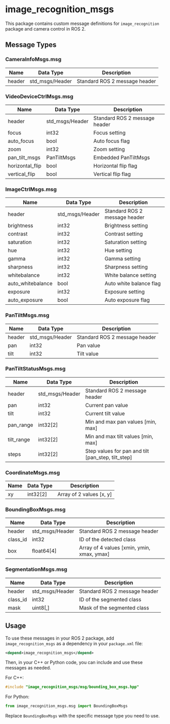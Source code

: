 # image_recognition_msgs

This package contains custom message definitions for `image_recognition` package and camera control in ROS 2.

## Message Types
### CameraInfoMsgs.msg

| Name | Data Type | Description |
|------|-----------|-------------|
| header | std_msgs/Header | Standard ROS 2 message header |

### VideoDeviceCtrlMsgs.msg

| Name | Data Type | Description |
|------|-----------|-------------|
| header | std_msgs/Header | Standard ROS 2 message header |
| focus | int32 | Focus setting |
| auto_focus | bool | Auto focus flag |
| zoom | int32 | Zoom setting |
| pan_tilt_msgs | PanTiltMsgs | Embedded PanTiltMsgs |
| horizontal_flip | bool | Horizontal flip flag |
| vertical_flip | bool | Vertical flip flag |

### ImageCtrlMsgs.msg

| Name | Data Type | Description |
|------|-----------|-------------|
| header | std_msgs/Header | Standard ROS 2 message header |
| brightness | int32 | Brightness setting |
| contrast | int32 | Contrast setting |
| saturation | int32 | Saturation setting |
| hue | int32 | Hue setting |
| gamma | int32 | Gamma setting |
| sharpness | int32 | Sharpness setting |
| whitebalance | int32 | White balance setting |
| auto_whitebalance | bool | Auto white balance flag |
| exposure | int32 | Exposure setting |
| auto_exposure | bool | Auto exposure flag |

### PanTiltMsgs.msg

| Name | Data Type | Description |
|------|-----------|-------------|
| header | std_msgs/Header | Standard ROS 2 message header |
| pan | int32 | Pan value |
| tilt | int32 | Tilt value |

### PanTiltStatusMsgs.msg

| Name | Data Type | Description |
|------|-----------|-------------|
| header | std_msgs/Header | Standard ROS 2 message header |
| pan | int32 | Current pan value |
| tilt | int32 | Current tilt value |
| pan_range | int32[2] | Min and max pan values [min, max] |
| tilt_range | int32[2] | Min and max tilt values [min, max] |
| steps | int32[2] | Step values for pan and tilt [pan_step, tilt_step] |

### CoordinateMsgs.msg

| Name | Data Type | Description |
|------|-----------|-------------|
| xy | int32[2] | Array of 2 values [x, y] |

### BoundingBoxMsgs.msg

| Name | Data Type | Description |
|------|-----------|-------------|
| header | std_msgs/Header | Standard ROS 2 message header |
| class_id | int32 | ID of the detected class |
| box | float64[4] | Array of 4 values [xmin, ymin, xmax, ymax] |

### SegmentationMsgs.msg

| Name | Data Type | Description |
|------|-----------|-------------|
| header | std_msgs/Header | Standard ROS 2 message header |
| class_id | int32 | ID of the segmented class |
| mask | uint8[,] | Mask of the segmented class |


## Usage

To use these messages in your ROS 2 package, add `image_recognition_msgs` as a dependency in your `package.xml` file:

```xml
<depend>image_recognition_msgs</depend>
```

Then, in your C++ or Python code, you can include and use these messages as needed.

For C++:
```cpp
#include "image_recognition_msgs/msg/bounding_box_msgs.hpp"
```

For Python:
```python
from image_recognition_msgs.msg import BoundingBoxMsgs
```

Replace `BoundingBoxMsgs` with the specific message type you need to use.
